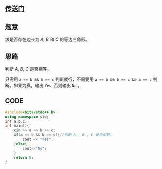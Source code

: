 ## [传送门](https://www.luogu.com.cn/problem/AT4702)
## 题意
求是否存在边长为 $A,\ B$ 和 $C$ 的等边三角形。
## 思路
判断 $A, \ B,\ C$ 是否相等。

只需用 `a == b && b == c` 判断就行，不需要用 `a == b && b == c && a == c` 判断。如果为真，输出 `Yes` ,否则输出 `No` 。
## CODE
```cpp
#include<bits/stdc++.h>
using namespace std;
int a,b,c;
int main(){
    cin >> a >> b >> c;
    if(a == b && b == c){//判断 A , B , C 是否相等。
        cout << "Yes";
    }else{
        cout<<"No";
    }
    return 0;
}
```